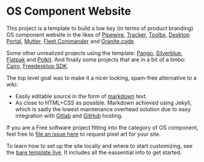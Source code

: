 # OS Component Website

This project is a template to build a low key (in terms of product branding) OS component website in the likes of [Pipewire](https://pipewire.org/), [Tracker](https://tracker.gnome.org), [Toolbx](https://containertoolbx.org/), [Desktop Portal](https://flatpak.github.io/xdg-desktop-portal/), [Mutter](https://mutter.gnome.org/), [Fleet Commander](https://fleet-commander.org/) and [Granite.code](https://granitecode.ai).

Some other unrealized projects using the template: [Pango](https://jimmac.pages.gitlab.gnome.org/pango.gnome.org/), [Silverblue](https://jimmac.github.io/silverblue.fedoraproject.org/), [Flatpak](https://jimmac.github.io/flatpak-org/) and [Polkit](https://jimmac.gitlab.io/polkit.freedesktop.org/). And finally some projects that are in a bit of a limbo: [Cairo](https://jimmac.github.io/cairographics.org/), [Freedesktop SDK](https://jimmac.gitlab.io/freedesktop-sdk-website/).

The top level goal was to make it a nicer looking, spam-free alternative to a wiki:

* Easily editable source in the form of [markdown](https://daringfireball.net/projects/markdown/) text. 
* As close to HTML+CSS as possible. Markdown achieved using Jekyll, which is sadly the lowest maintenance overhead solution due to easy integration with [Gitlab](https://gitlab.com) and [GitHub](https://github.com) hosting.

If you are a Free software project fitting into the category of OS component, feel free to [file an issue here](https://github.com/jimmac/os-component-website/issues) to request pixel art for your site.

To learn how to set up the site locally and where to start customizing, see the [bare template live](https://jimmac.github.io/os-component-website/). It includes all the eassential info to get started. 

